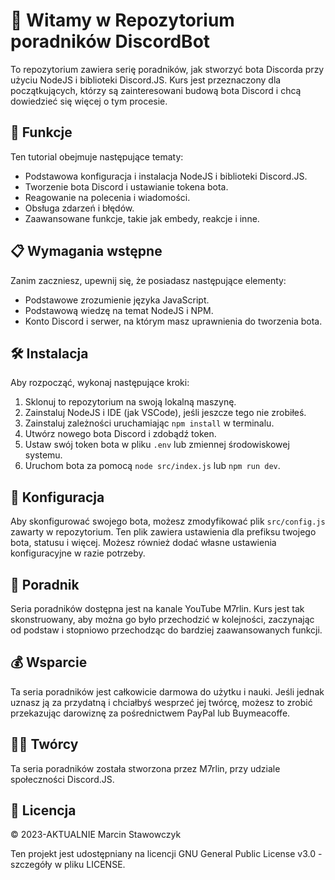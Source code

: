 # 👋 Witamy w Repozytorium poradników DiscordBot

To repozytorium zawiera serię poradników, jak stworzyć bota Discorda przy użyciu NodeJS i biblioteki Discord.JS. Kurs jest przeznaczony dla początkujących, którzy są zainteresowani budową bota Discord i chcą dowiedzieć się więcej o tym procesie.

## 🚀 Funkcje

Ten tutorial obejmuje następujące tematy:

-   Podstawowa konfiguracja i instalacja NodeJS i biblioteki Discord.JS.
-   Tworzenie bota Discord i ustawianie tokena bota.
-   Reagowanie na polecenia i wiadomości.
-   Obsługa zdarzeń i błędów.
-   Zaawansowane funkcje, takie jak embedy, reakcje i inne.

## 📋 Wymagania wstępne

Zanim zaczniesz, upewnij się, że posiadasz następujące elementy:

-   Podstawowe zrozumienie języka JavaScript.
-   Podstawową wiedzę na temat NodeJS i NPM.
-   Konto Discord i serwer, na którym masz uprawnienia do tworzenia bota.

## 🛠️ Instalacja

Aby rozpocząć, wykonaj następujące kroki:

1. Sklonuj to repozytorium na swoją lokalną maszynę.
1. Zainstaluj NodeJS i IDE (jak VSCode), jeśli jeszcze tego nie zrobiłeś.
1. Zainstaluj zależności uruchamiając `npm install` w terminalu.
1. Utwórz nowego bota Discord i zdobądź token.
1. Ustaw swój token bota w pliku `.env` lub zmiennej środowiskowej systemu.
1. Uruchom bota za pomocą `node src/index.js` lub `npm run dev`.

## 🔧 Konfiguracja

Aby skonfigurować swojego bota, możesz zmodyfikować plik `src/config.js` zawarty w repozytorium. Ten plik zawiera ustawienia dla prefiksu twojego bota, statusu i więcej. Możesz również dodać własne ustawienia konfiguracyjne w razie potrzeby.

## 📖 Poradnik

Seria poradników dostępna jest na kanale YouTube M7rlin. Kurs jest tak skonstruowany, aby można go było przechodzić w kolejności, zaczynając od podstaw i stopniowo przechodząc do bardziej zaawansowanych funkcji.

## 💰 Wsparcie

Ta seria poradników jest całkowicie darmowa do użytku i nauki. Jeśli jednak uznasz ją za przydatną i chciałbyś wesprzeć jej twórcę, możesz to zrobić przekazując darowiznę za pośrednictwem PayPal lub Buymeacoffe.

## 👨‍💻 Twórcy

Ta seria poradników została stworzona przez M7rlin, przy udziale społeczności Discord.JS.

## 📄 Licencja

&copy; 2023-AKTUALNIE Marcin Stawowczyk

Ten projekt jest udostępniany na licencji GNU General Public License v3.0 - szczegóły w pliku LICENSE.
